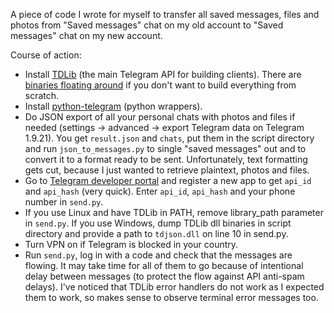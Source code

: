 A piece of code I wrote for myself to transfer all saved messages, files and photos from "Saved messages" chat on my old account to "Saved messages" chat on my new account.

Course of action:
- Install [TDLib](https://github.com/tdlib/td) (the main Telegram API for building clients). There are [binaries floating around](https://github.com/Bannerets/tdlib-binaries) if you don't want to build everything from scratch.
- Install [python-telegram](https://github.com/alexander-akhmetov/python-telegram/tree/2bd2b2782499b63b7a20705b1ec4d7eef12d0e23) (python wrappers).
- Do JSON export of all your personal chats with photos and files if needed (settings -> advanced -> export Telegram data on Telegram 1.9.21). You get `result.json` and `chats`, put them in the script directory and run `json_to_messages.py` to single "saved messages" out and to convert it to a format ready to be sent. Unfortunately, text formatting gets cut, because I just wanted to retrieve plaintext, photos and files.
- Go to [Telegram developer portal](https://my.telegram.org) and register a new app to get `api_id` and `api_hash` (very quick). Enter `api_id`, `api_hash` and your phone number in `send.py`.
- If you use Linux and have TDLib in PATH, remove library_path parameter in `send.py`. If you use Windows, dump TDLib dll binaries in script directory and provide a path to `tdjson.dll` on line 10 in send.py.
- Turn VPN on if Telegram is blocked in your country.
- Run `send.py`, log in with a code and check that the messages are flowing. It may take time for all of them to go because of intentional delay between messages (to protect the flow against API anti-spam delays). I've noticed that TDLib error handlers do not work as I expected them to work, so makes sense to observe terminal error messages too.

